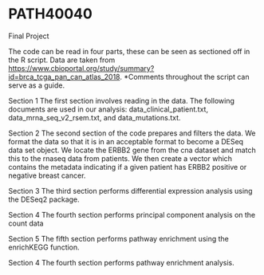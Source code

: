 # PATH40040
Final Project

The code can be read in four parts, these can be seen as sectioned off in the R script. Data are taken from https://www.cbioportal.org/study/summary?id=brca_tcga_pan_can_atlas_2018. 
*Comments throughout the script can serve as a guide. 

Section 1
The first section involves reading in the data. The following documents are used in our analysis: data_clinical_patient.txt, data_mrna_seq_v2_rsem.txt, and data_mutations.txt. 

Section 2
The second section of the code prepares and filters the data. 
We format the data so that it is in an acceptable format to become a DESeq data set object. We locate the ERBB2 gene from the cna dataset and match this to the rnaseq data from patients. We then create a vector which contains the metadata indicating if a given patient has ERBB2 positive or negative breast cancer. 

Section 3
The third section performs differential expression analysis using the DESeq2 package. 

Section 4
The fourth section performs principal component analysis on the count data 

Section 5
The fifth section performs pathway enrichment using the enrichKEGG function. 

Section 4
The fourth section performs pathway enrichment analysis. 
